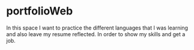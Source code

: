 # portfolioWeb
In this space I want to practice the different languages ​​that I was learning and also leave my resume reflected. In order to show my skills and get a job.
